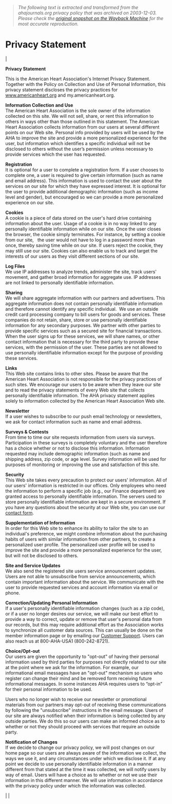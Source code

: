 > *The following text is extracted and transformed from the ahajournals.org privacy policy that was archived on 2003-12-03. Please check the [original snapshot on the Wayback Machine](https://web.archive.org/web/20031203010153id_/http%3A//www.americanheart.org/presenter.jhtml%3Fidentifier%3D11405) for the most accurate reproduction.*

# Privacy Statement

|    


**Privacy Statement**

This is the American Heart Association's Internet Privacy Statement. Together with the Policy on Collection and Use of Personal Information, this privacy statement discloses the privacy practices for www.americanheart.org and my.americanheart.org. 

**Information Collection and Use**  
The American Heart Association is the sole owner of the information collected on this site. We will not sell, share, or rent this information to others in ways other than those outlined in this statement. The American Heart Association collects information from our users at several different points on our Web site. Personal info provided by users will be used by the AHA to improve the site and provide a more personalized experience for the user, but information which identifies a specific individual will not be disclosed to others without the user’s permission unless necessary to provide services which the user has requested.

**Registration**  
It is optional for a user to complete a registration form. If a user chooses to complete one, a user is required to give certain information (such as name and email address). This information is used to contact the user about the services on our site for which they have expressed interest. It is optional for the user to provide additional demographic information (such as income level and gender), but encouraged so we can provide a more personalized experience on our site.

**Cookies**  
A cookie is a piece of data stored on the user's hard drive containing information about the user. Usage of a cookie is in no way linked to any personally identifiable information while on our site. Once the user closes the browser, the cookie simply terminates. For instance, by setting a cookie from our site,   the user would not have to log in a password more than once, thereby saving time while on our site. If users reject the cookie, they may still use our site. Cookies can also enable us to track and target the interests of our users as they visit different sections of our site.

**Log Files**  
We use IP addresses to analyze trends, administer the site, track users' movement, and gather broad information for aggregate use. IP addresses are not linked to personally identifiable information.

**Sharing**  
We will share aggregate information with our partners and advertisers. This aggregate information does not contain personally identifiable information and therefore cannot identify any specific individual.  We use an outside credit card processing company to bill users for goods and services. These companies do not retain, share, store or use personally identifiable information for any secondary purposes. We partner with other parties to provide specific services such as a secured site for financial transactions. When the user signs up for these services, we will share names, or other contact information that is necessary for the third party to provide these services, with the permission of the user. These parties are not allowed to use personally identifiable information except for the purpose of providing these services.

**Links**  
This Web site contains links to other sites. Please be aware that the American Heart Association is not responsible for the privacy practices of such sites. We encourage our users to be aware when they leave our site and to read the privacy statements of every Web site that collects personally identifiable information. The AHA privacy statement applies solely to information collected by the American Heart Association Web site.

**Newsletter**  
If a user wishes to subscribe to our push email technology or newsletters, we ask for contact information such as name and email address.

**Surveys & Contests**  
From time to time our site requests information from users via surveys. Participation in these surveys is completely voluntary and the user therefore has a choice whether or not to disclose this information. Information requested may include demographic information (such as name and shipping address, zip code, or age level. Survey information will be used for purposes of monitoring or improving the use and satisfaction of this site.

**Security**  
This Web site takes every precaution to protect our users' information. All of our users' information is restricted in our offices. Only employees who need the information to perform a specific job (e.g., our Finance department) are granted access to personally identifiable information. The servers used to store personally identifiable information are kept in a secure environment. If you have any questions about the security at our Web site, you can use our [contact form](https://web.archive.org/presenter.jhtml?identifier=10000023).

**Supplementation of Information**  
In order for this Web site to enhance its ability to tailor the site to an individual's preference, we might combine information about the purchasing habits of users with similar information from other partners, to create a personalized user profile. The personalized user profile will be used to improve the site and provide a more personalized experience for the user, but will not be disclosed to others.

**Site and Service Updates**  
We also send the registered site users service announcement updates. Users are not able to unsubscribe from service announcements, which contain important information about the service. We communicate with the user to provide requested services and account information via email or phone.

**Correction/Updating Personal Information**  
If a user's personally identifiable information changes (such as a zip code), or if a user no longer desires our service, we will make our best effort to provide a way to correct, update or remove that user's personal data from our records, but this may require additional effort as the Association works to synchronize all customer data sources. This can usually be done on the member information page or by emailing our [Customer Support](http://www.americanheart.org/presenter.jhtml?identifier=10000046&title=Web%20Site%20General%20Questions). Users can also reach us at 800-AHA-USA1 (800-242-8721).

**Choice/Opt-out**  
Our users are given the opportunity to "opt-out" of having their personal information used by third parties for purposes not directly related to our site at the point where we ask for the information. For example, our informational email messages have an "opt-out" mechanism so users who register can change their mind and be removed form receiving future informational messages. In some instances AHA requires users to “opt-in” for their personal information to be used.

Users who no longer wish to receive our newsletter or promotional materials from our partners may opt-out of receiving these communications by following the "unsubscribe" instructions in the email message. Users of our site are always notified when their information is being collected by any outside parties. We do this so our users can make an informed choice as to whether or not they should proceed with services that require an outside party. 

**Notification of Changes**  
If we decide to change our privacy policy, we will post changes on our home page so our users are always aware of the information we collect, the ways we use it, and any circumstances under which we disclose it. If at any point we decide to use personally identifiable information in a manner different from that stated at the time it was collected, we will notify users by way of email. Users will have a choice as to whether or not we use their information in this different manner. We will use information in accordance with the privacy policy under which the information was collected.

|  |    

